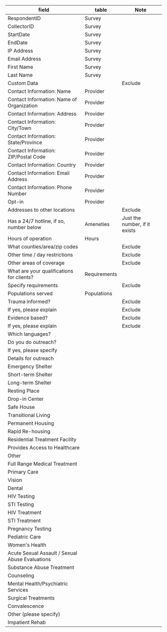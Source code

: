 | field                                           | table        | Note                          |
|-------------------------------------------------|--------------|-------------------------------|
| RespondentID                                    | Survey       |                               |
| CollectorID                                     | Survey       |                               |
| StartDate                                       | Survey       |                               |
| EndDate                                         | Survey       |                               |
| IP Address                                      | Survey       |                               |
| Email Address                                   | Survey       |                               |
| First Name                                      | Survey       |                               |
| Last Name                                       | Survey       |                               |
| Custom Data                                     |              | Exclude                       |
| Contact Information: Name                       | Provider     |                               |
| Contact Information: Name of Organization       | Provider     |                               |
| Contact Information: Address                    | Provider     |                               |
| Contact Information: City/Town                  | Provider     |                               |
| Contact Information: State/Province             | Provider     |                               |
| Contact Information: ZIP/Postal Code            | Provider     |                               |
| Contact Information: Country                    | Provider     |                               |
| Contact Information: Email Address              | Provider     |                               |
| Contact Information: Phone Number               | Provider     |                               |
| Opt-in                                          | Provider     |                               |
| Addresses to other locations                    |              | Exclude                       |
| Has a 24/7 hotline, if so, number below         | Ameneties    | Just the number, if it exists |
| Hours of operation                              | Hours        |                               |
| What counties/area/zip codes                    |              | Exclude                       |
| Other time / day restrictions                   |              | Exclude                       |
| Other areas of coverage                         |              | Exclude                       |
| What are your qualifications for clients?       | Requirements |                               |
| Specify requirements                            |              | Exclude                       |
| Populations served                              | Populations  |                               |
| Trauma informed?                                |              | Exclude                       |
| If yes, please explain                          |              | Exclude                       |
| Evidence based?                                 |              | Exclude                       |
| If yes, please explain                          |              | Exclude                       |
| Which languages?                                |              |                               |
| Do you do outreach?                             |              |                               |
| If yes, please specify                          |              |                               |
| Details for outreach                            |              |                               |
| Emergency Shelter                               |              |                               |
| Short-term Shelter                              |              |                               |
| Long-term Shelter                               |              |                               |
| Resting Place                                   |              |                               |
| Drop-in Center                                  |              |                               |
| Safe House                                      |              |                               |
| Transitional Living                             |              |                               |
| Permanent Housing                               |              |                               |
| Rapid Re-housing                                |              |                               |
| Residential Treatment Facility                  |              |                               |
| Provides Access to Healthcare                   |              |                               |
| Other                                           |              |                               |
| Full Range Medical Treatment                    |              |                               |
| Primary Care                                    |              |                               |
| Vision                                          |              |                               |
| Dental                                          |              |                               |
| HIV Testing                                     |              |                               |
| STI Testing                                     |              |                               |
| HIV Treatment                                   |              |                               |
| STI Treatment                                   |              |                               |
| Pregnancy Testing                               |              |                               |
| Pediatric Care                                  |              |                               |
| Women's Health                                  |              |                               |
| Acute Sexual Assault / Sexual Abuse Evaluations |              |                               |
| Substance Abuse Treatment                       |              |                               |
| Counseling                                      |              |                               |
| Mental Health/Psychiatric Services              |              |                               |
| Surgical Treatments                             |              |                               |
| Convalescence                                   |              |                               |
| Other (please specify)                          |              |                               |
| Impatient Rehab                                 |              |                               |
